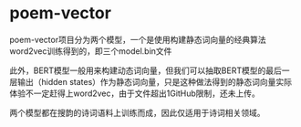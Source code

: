 # poem-vector

poem-vector项目分为两个模型，一个是使用构建静态词向量的经典算法word2vec训练得到的，即三个model.bin文件

此外，BERT模型一般用来构建动态词向量，但我们可以抽取BERT模型的最后一层输出（hidden states）作为静态词向量，只是这种做法得到的静态词向量实际体验不一定赶得上word2vec，由于文件超出1GitHub限制，还未上传。

两个模型都在搜韵的诗词语料上训练而成，因此仅适用于诗词相关领域。
